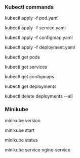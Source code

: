 ### Kubectl commands

kubectl apply -f pod.yaml

kubectl apply -f service.yaml   

kubectl apply -f configmap.yaml

kubectl apply -f deployment.yaml


kubectl get pods

kubectl get services

kubectl get configmaps

kubectl get deployments 

kubectl delete deployments --all


### Minikube

minikube version

minikube start

minikube status

minikube service nginx-service